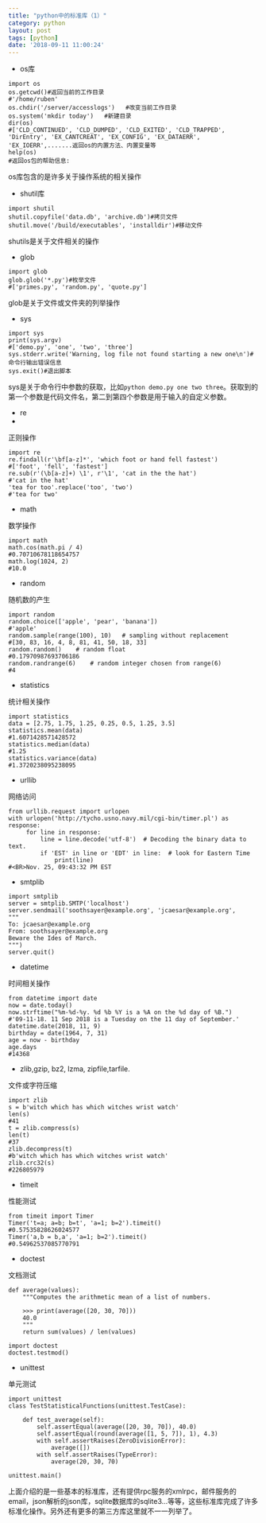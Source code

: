 ```yaml
---
title: "python中的标准库（1）"
category: python
layout: post
tags: [python]
date: '2018-09-11 11:00:24'
---
```





- os库

```
import os
os.getcwd()#返回当前的工作目录
#'/home/ruben'
os.chdir('/server/accesslogs')   #改变当前工作目录
os.system('mkdir today')   #新建目录
dir(os)
#['CLD_CONTINUED', 'CLD_DUMPED', 'CLD_EXITED', 'CLD_TRAPPED', 'DirEntry', 'EX_CANTCREAT', 'EX_CONFIG', 'EX_DATAERR', 'EX_IOERR',.......返回os的内置方法、内置变量等
help(os)
#返回os包的帮助信息:
```
os库包含的是许多关于操作系统的相关操作

- shutil库

```
import shutil
shutil.copyfile('data.db', 'archive.db')#拷贝文件
shutil.move('/build/executables', 'installdir')#移动文件
```
shutils是关于文件相关的操作

- glob

```
import glob
glob.glob('*.py')#枚举文件
#['primes.py', 'random.py', 'quote.py']
```
glob是关于文件或文件夹的列举操作

- sys

```
import sys
print(sys.argv)
#['demo.py', 'one', 'two', 'three']
sys.stderr.write('Warning, log file not found starting a new one\n')#命令行输出错误信息
sys.exit()#退出脚本
```
sys是关于命令行中参数的获取，比如```python demo.py one two three```。获取到的第一个参数是代码文件名，第二到第四个参数是用于输入的自定义参数。

- re
- 
正则操作
```
import re
re.findall(r'\bf[a-z]*', 'which foot or hand fell fastest')
#['foot', 'fell', 'fastest']
re.sub(r'(\b[a-z]+) \1', r'\1', 'cat in the the hat')
#'cat in the hat'
'tea for too'.replace('too', 'two')
#'tea for two'
```

- math


数学操作
```
import math
math.cos(math.pi / 4)
#0.70710678118654757
math.log(1024, 2)
#10.0
```
- random

随机数的产生
```
import random
random.choice(['apple', 'pear', 'banana'])
#'apple'
random.sample(range(100), 10)   # sampling without replacement
#[30, 83, 16, 4, 8, 81, 41, 50, 18, 33]
random.random()    # random float
#0.17970987693706186
random.randrange(6)    # random integer chosen from range(6)
#4
```

- statistics


统计相关操作
```
import statistics
data = [2.75, 1.75, 1.25, 0.25, 0.5, 1.25, 3.5]
statistics.mean(data)
#1.6071428571428572
statistics.median(data)
#1.25
statistics.variance(data)
#1.3720238095238095
```

- urllib

网络访问
```
from urllib.request import urlopen
with urlopen('http://tycho.usno.navy.mil/cgi-bin/timer.pl') as response:
     for line in response:
         line = line.decode('utf-8')  # Decoding the binary data to text.
         if 'EST' in line or 'EDT' in line:  # look for Eastern Time
             print(line)
#<BR>Nov. 25, 09:43:32 PM EST
```

- smtplib

```
import smtplib
server = smtplib.SMTP('localhost')
server.sendmail('soothsayer@example.org', 'jcaesar@example.org',
"""
To: jcaesar@example.org
From: soothsayer@example.org
Beware the Ides of March.
""")
server.quit()
```

- datetime

时间相关操作
```
from datetime import date
now = date.today()
now.strftime("%m-%d-%y. %d %b %Y is a %A on the %d day of %B.")
#'09-11-18. 11 Sep 2018 is a Tuesday on the 11 day of September.'
datetime.date(2018, 11, 9)
birthday = date(1964, 7, 31)
age = now - birthday
age.days
#14368
```


- zlib,gzip, bz2, lzma, zipfile,tarfile.

文件或字符压缩
```
import zlib
s = b'witch which has which witches wrist watch'
len(s)
#41
t = zlib.compress(s)
len(t)
#37
zlib.decompress(t)
#b'witch which has which witches wrist watch'
zlib.crc32(s)
#226805979
```

- timeit

性能测试
```
from timeit import Timer
Timer('t=a; a=b; b=t', 'a=1; b=2').timeit()
#0.57535828626024577
Timer('a,b = b,a', 'a=1; b=2').timeit()
#0.54962537085770791
```

- doctest

文档测试
```
def average(values):
    """Computes the arithmetic mean of a list of numbers.

    >>> print(average([20, 30, 70]))
    40.0
    """
    return sum(values) / len(values)

import doctest
doctest.testmod()   
```
- unittest

单元测试
```
import unittest
class TestStatisticalFunctions(unittest.TestCase):

    def test_average(self):
        self.assertEqual(average([20, 30, 70]), 40.0)
        self.assertEqual(round(average([1, 5, 7]), 1), 4.3)
        with self.assertRaises(ZeroDivisionError):
            average([])
        with self.assertRaises(TypeError):
            average(20, 30, 70)

unittest.main() 
```

上面介绍的是一些基本的标准库，还有提供rpc服务的xmlrpc，邮件服务的email，json解析的json库，sqlite数据库的sqlite3...等等，这些标准库完成了许多标准化操作。另外还有更多的第三方库这里就不一一列举了。
